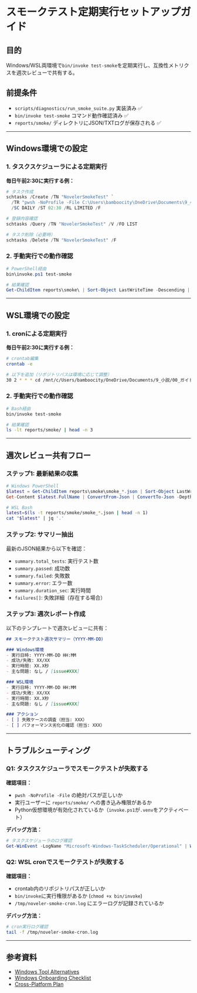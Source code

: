 # スモークテスト定期実行セットアップガイド

## 目的

Windows/WSL両環境で`bin/invoke test-smoke`を定期実行し、互換性メトリクスを週次レビューで共有する。

## 前提条件

- `scripts/diagnostics/run_smoke_suite.py` 実装済み ✅
- `bin/invoke test-smoke` コマンド動作確認済み ✅
- `reports/smoke/` ディレクトリにJSON/TXTログが保存される ✅

---

## Windows環境での設定

### 1. タスクスケジューラによる定期実行

**毎日午前2:30に実行する例：**

```powershell
# タスク作成
schtasks /Create /TN "NovelerSmokeTest" `
  /TR "pwsh -NoProfile -File C:\Users\bamboocity\OneDrive\Documents\9_小説\00_ガイド\bin\invoke.ps1 test-smoke" `
  /SC DAILY /ST 02:30 /RL LIMITED /F

# 登録内容確認
schtasks /Query /TN "NovelerSmokeTest" /V /FO LIST

# タスク削除（必要時）
schtasks /Delete /TN "NovelerSmokeTest" /F
```

### 2. 手動実行での動作確認

```powershell
# PowerShell経由
bin\invoke.ps1 test-smoke

# 結果確認
Get-ChildItem reports\smoke\ | Sort-Object LastWriteTime -Descending | Select-Object -First 2
```

---

## WSL環境での設定

### 1. cronによる定期実行

**毎日午前2:30に実行する例：**

```bash
# crontab編集
crontab -e

# 以下を追加（リポジトリパスは環境に応じて調整）
30 2 * * * cd /mnt/c/Users/bamboocity/OneDrive/Documents/9_小説/00_ガイド && bin/invoke test-smoke >> /tmp/noveler-smoke-cron.log 2>&1
```

### 2. 手動実行での動作確認

```bash
# Bash経由
bin/invoke test-smoke

# 結果確認
ls -lt reports/smoke/ | head -n 3
```

---

## 週次レビュー共有フロー

### ステップ1: 最新結果の収集

```powershell
# Windows PowerShell
$latest = Get-ChildItem reports\smoke\smoke_*.json | Sort-Object LastWriteTime -Descending | Select-Object -First 1
Get-Content $latest.FullName | ConvertFrom-Json | ConvertTo-Json -Depth 10
```

```bash
# WSL Bash
latest=$(ls -t reports/smoke/smoke_*.json | head -n 1)
cat "$latest" | jq '.'
```

### ステップ2: サマリー抽出

最新のJSON結果から以下を確認：

- `summary.total_tests`: 実行テスト数
- `summary.passed`: 成功数
- `summary.failed`: 失敗数
- `summary.error`: エラー数
- `summary.duration_sec`: 実行時間
- `failures[]`: 失敗詳細（存在する場合）

### ステップ3: 週次レポート作成

以下のテンプレートで週次レビューに共有：

```markdown
## スモークテスト週次サマリー（YYYY-MM-DD）

### Windows環境
- 実行日時: YYYY-MM-DD HH:MM
- 成功/失敗: XX/XX
- 実行時間: XX.X秒
- 主な問題: なし / [issue#XXX]

### WSL環境
- 実行日時: YYYY-MM-DD HH:MM
- 成功/失敗: XX/XX
- 実行時間: XX.X秒
- 主な問題: なし / [issue#XXX]

### アクション
- [ ] 失敗ケースの調査（担当: XXX）
- [ ] パフォーマンス劣化の確認（担当: XXX）
```

---

## トラブルシューティング

### Q1: タスクスケジューラでスモークテストが失敗する

**確認項目：**
- `pwsh -NoProfile -File` の絶対パスが正しいか
- 実行ユーザーに `reports/smoke/` への書き込み権限があるか
- Python仮想環境が有効化されているか（`invoke.ps1`が`.venv`をアクティベート）

**デバッグ方法：**
```powershell
# タスクスケジューラのログ確認
Get-WinEvent -LogName "Microsoft-Windows-TaskScheduler/Operational" | Where-Object {$_.Message -like "*NovelerSmokeTest*"} | Select-Object -First 5
```

### Q2: WSL cronでスモークテストが失敗する

**確認項目：**
- crontab内のリポジトリパスが正しいか
- `bin/invoke`に実行権限があるか (`chmod +x bin/invoke`)
- `/tmp/noveler-smoke-cron.log` にエラーログが記録されているか

**デバッグ方法：**
```bash
# cron実行ログ確認
tail -f /tmp/noveler-smoke-cron.log
```

---

## 参考資料

- [Windows Tool Alternatives](./windows_tool_alternatives.md)
- [Windows Onboarding Checklist](./windows_onboarding_checklist.md)
- [Cross-Platform Plan](../migration/windows_wsl_cross_platform_plan.md)
